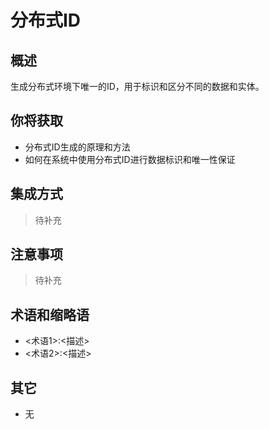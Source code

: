 # 分布式ID

## 概述

生成分布式环境下唯一的ID，用于标识和区分不同的数据和实体。

## 你将获取

- 分布式ID生成的原理和方法
- 如何在系统中使用分布式ID进行数据标识和唯一性保证


## 集成方式

> 待补充

## 注意事项

> 待补充

## 术语和缩略语

- <术语1>:<描述>
- <术语2>:<描述>

## 其它

- 无
